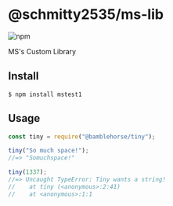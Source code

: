 # @schmitty2535/ms-lib

![npm](https://img.shields.io/npm/v/mstest1?color=blue)


MS's Custom Library

## Install

```
$ npm install mstest1
```

## Usage

```js
const tiny = require("@bamblehorse/tiny");

tiny("So much space!");
//=> "Somuchspace!"

tiny(1337);
//=> Uncaught TypeError: Tiny wants a string!
//    at tiny (<anonymous>:2:41)
//    at <anonymous>:1:1
```
